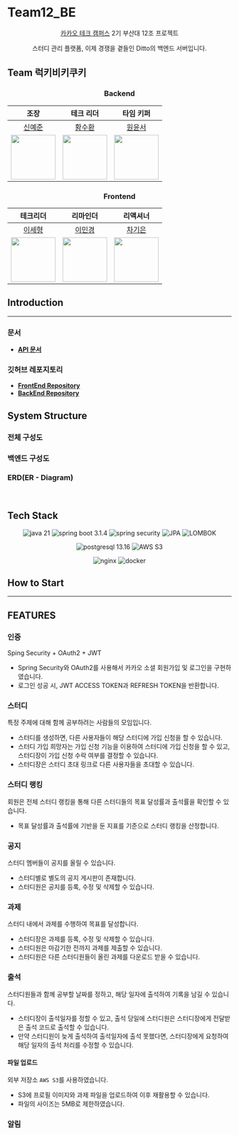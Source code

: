 # Team12_BE

<p align="center"><a href="https://www.kakaotechcampus.com/">카카오 테크 캠퍼스</a> 2기 부산대 12조 프로젝트</p>

<p align="center">스터디 관리 플랫폼, 이제 경쟁을 곁들인 Ditto의 백엔드 서버입니다.</p>

## Team 럭키비키쿠키

<h3 align="center">Backend</h3>

<div align="center">

|                          조장                           |                          테크 리더                          |                           타임 키퍼                           |
|:-----------------------------------------------------:|:-------------------------------------------------------:|:---------------------------------------------------------:|
|           [신예준](https://github.com/pnuece)            |            [황수환](https://github.com/HSHwan)             |           [원윤서](https://github.com/yoonsu0325)            |
| <img src="https://github.com/pnuece.png" width="100"> | <img src="https://github.com/HSHwan.png" width="100"> | <img src="https://github.com/yoonsu0325.png" width="100"> |

</div>

<h3 align="center">Frontend</h3>

<div align="center">

|                           테크리더                           |                         리마인더                          |                            리액셔너                             |
|:--------------------------------------------------------:|:----------------------------------------------------------:|:-----------------------------------------------------------:|
|           [이세형](https://github.com/cla6shade)            |           [이민경](https://github.com/mingkyeongg)            |              [차기은](https://github.com/harugi7)              |
| <img src="https://github.com/cla6shade.png" width="100"> | <img src="https://github.com/mingkyeongg.png" width="100"> | <img src="https://github.com/harugi7.png" width="100"> |

</div>

## Introduction

---

### 문서

- **[API 문서]()**

### 깃허브 레포지토리

- **[FrontEnd Repository](https://github.com/kakao-tech-campus-2nd-step3/Team12_FE)**
- **[BackEnd Repository](https://github.com/kakao-tech-campus-2nd-step3/Team12_BE)**

## System Structure

### 전체 구성도

### 백엔드 구성도

### ERD(ER - Diagram)

<br />

## Tech Stack

<div align="center">

![java 21](https://img.shields.io/badge/Java%2021-ED8B00?style=for-the-badge&logo=java&logoColor=white)
![spring boot 3.1.4](https://img.shields.io/badge/Spring%20boot%203.1.4-6DB33F?style=for-the-badge&logo=springboot&logoColor=white)
![spring security](https://img.shields.io/badge/Spring%20security-6DB33F?style=for-the-badge&logo=spring&logoColor=white)
![JPA](https://img.shields.io/badge/JPA-AE3002?style=for-the-badge&logoColor=white)
![LOMBOK](https://img.shields.io/badge/LOMBOK-FF1111?style=for-the-badge&logoColor=white)

![postgresql 13.16](https://img.shields.io/badge/PostgreSQL%2013.16-005C84?style=for-the-badge&logo=postgresql&logoColor=white)
![AWS S3](https://img.shields.io/badge/AWS%20S3-569A31?style=for-the-badge&logo=amazons3&logoColor=white)

![nginx](https://img.shields.io/badge/nginx-009639?style=for-the-badge&logo=nginx&logoColor=white)
![docker](https://img.shields.io/badge/docker-2496ED?style=for-the-badge&logo=docker&logoColor=white)

</div>

## How to Start

---

## FEATURES

### 인증

Sping Security + OAuth2 + JWT

- Spring Security와 OAuth2를 사용해서 카카오 소셜 회원가입 및 로그인을 구현하였습니다.
- 로그인 성공 시, JWT ACCESS TOKEN과 REFRESH TOKEN을 반환합니다.

### 스터디

특정 주제에 대해 함께 공부하려는 사람들의 모임입니다.

- 스터디를 생성하면, 다른 사용자들이 해당 스터디에 가입 신청을 할 수 있습니다.
- 스터디 가입 희망자는 가입 신청 기능을 이용하여 스터디에 가입 신청을 할 수 있고, 스터디장이 가입 신청 수락 여부를 결정할 수 있습니다.
- 스터디장은 스터디 초대 링크로 다른 사용자들을 초대할 수 있습니다.

### 스터디 랭킹

회원은 전체 스터디 랭킹을 통해 다른 스터디들의 목표 달성률과 출석률을 확인할 수 있습니다. 

- 목표 달성률과 출석률에 기반을 둔 지표를 기준으로 스터디 랭킹을 산정합니다.

### 공지

스터디 멤버들이 공지를 올릴 수 있습니다.

- 스터디별로 별도의 공지 게시판이 존재합니다.
- 스터디원은 공지를 등록, 수정 및 삭제할 수 있습니다.

### 과제

스터디 내에서 과제를 수행하여 목표를 달성합니다.

- 스터디장은 과제를 등록, 수정 및 삭제할 수 있습니다.
- 스터디원은 마감기한 전까지 과제를 제출할 수 있습니다.
- 스터디원은 다른 스터디원들이 올린 과제를 다운로드 받을 수 있습니다.

### 출석

스터디원들과 함께 공부할 날짜를 정하고, 해당 일자에 출석하여 기록을 남길 수 있습니다.

- 스터디장이 출석일자를 정할 수 있고, 출석 당일에 스터디원은 스터디장에게 전달받은 출석 코드로 출석할 수 있습니다.
- 만약 스터디원이 늦게 출석하여 출석일자에 출석 못했다면, 스터디장에게 요청하여 해당 일자의 출석 처리를 수정할 수 있습니다.

#### 파일 업로드

외부 저장소 `AWS S3`를 사용하였습니다.

- S3에 프로필 이미지와 과제 파일을 업로드하여 이후 재활용할 수 있습니다. 
- 파일의 사이즈는 5MB로 제한하였습니다.

### 알림
